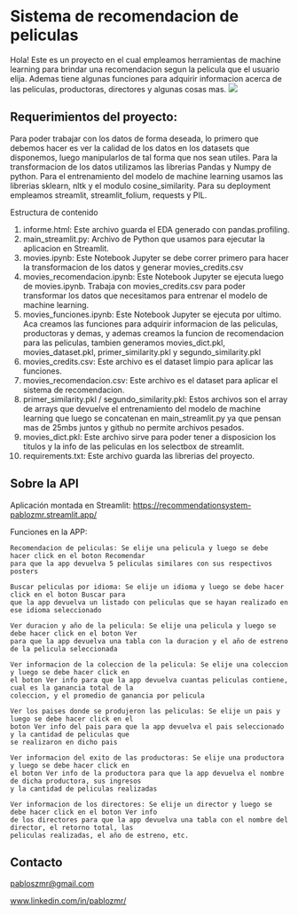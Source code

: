 # Sistema de recomendacion de peliculas
Hola! Este es un proyecto en el cual empleamos herramientas de machine learning para brindar una recomendacion segun la pelicula que el usuario elija. Ademas tiene algunas funciones para adquirir informacion acerca de las peliculas, productoras, directores y algunas cosas mas. 
<img src=https://github.com/pablozmr/recommendation_system/images/blob/main/movies_recomendacion.png>

## Requerimientos del proyecto:
Para poder trabajar con los datos de forma deseada, lo primero que debemos hacer es ver la calidad de los datos en los datasets que disponemos, luego manipularlos de tal forma que nos sean utiles. Para la transformacion de los datos utilizamos las librerias Pandas y Numpy de python.
Para el entrenamiento del modelo de machine learning usamos las librerias sklearn, nltk y el modulo cosine_similarity.
Para su deployment empleamos streamlit, streamlit_folium, requests y PIL.

Estructura de contenido

1. informe.html: Este archivo guarda el EDA generado con pandas.profiling.
2. main_streamlit.py: Archivo de Python que usamos para ejecutar la aplicacion en Streamlit.
3. movies.ipynb: Este Notebook Jupyter se debe correr primero para hacer la transformacion de los datos y generar movies_credits.csv
4. movies_recomendacion.ipynb: Este Notebook Jupyter se ejecuta luego de movies.ipynb. Trabaja con movies_credits.csv para poder transformar los datos que necesitamos para entrenar el modelo de machine learning.
5. movies_funciones.ipynb: Este Notebook Jupyter se ejecuta por ultimo. Aca creamos las funciones para adquirir informacion de las peliculas, productoras y demas, y ademas creamos la funcion de recomendacion para las peliculas, tambien generamos movies_dict.pkl, movies_dataset.pkl, primer_similarity.pkl y segundo_similarity.pkl
6. movies_credits.csv: Este archivo es el dataset limpio para aplicar las funciones.
7. movies_recomendacion.csv: Este archivo es el dataset para aplicar el sistema de recomendacion.
8. primer_similarity.pkl / segundo_similarity.pkl: Estos archivos son el array de arrays que devuelve el entrenamiento del modelo de machine learning que luego se concatenan en main_streamlit.py ya que pensan mas de 25mbs juntos y github no permite archivos pesados.
9. movies_dict.pkl: Este archivo sirve para poder tener a disposicion los titulos y la info de las peliculas en los selectbox de streamlit.
10. requirements.txt: Este archivo guarda las librerias del proyecto.


## Sobre la API

Aplicación montada en Streamlit: https://recommendationsystem-pablozmr.streamlit.app/ 

Funciones en la APP:

    Recomendacion de peliculas: Se elije una pelicula y luego se debe hacer click en el boton Recomendar 
    para que la app devuelva 5 peliculas similares con sus respectivos posters

    Buscar peliculas por idioma: Se elije un idioma y luego se debe hacer click en el boton Buscar para 
    que la app devuelva un listado con peliculas que se hayan realizado en ese idioma seleccionado

    Ver duracion y año de la pelicula: Se elije una pelicula y luego se debe hacer click en el boton Ver 
    para que la app devuelva una tabla con la duracion y el año de estreno de la pelicula seleccionada

    Ver informacion de la coleccion de la pelicula: Se elije una coleccion y luego se debe hacer click en 
    el boton Ver info para que la app devuelva cuantas peliculas contiene, cual es la ganancia total de la 
    coleccion, y el promedio de ganancia por pelicula
    
    Ver los paises donde se produjeron las peliculas: Se elije un pais y luego se debe hacer click en el 
    boton Ver info del pais para que la app devuelva el pais seleccionado y la cantidad de peliculas que 
    se realizaron en dicho pais
    
    Ver informacion del exito de las productoras: Se elije una productora y luego se debe hacer click en 
    el boton Ver info de la productora para que la app devuelva el nombre de dicha productora, sus ingresos 
    y la cantidad de peliculas realizadas
    
    Ver informacion de los directores: Se elije un director y luego se debe hacer click en el boton Ver info 
    de los directores para que la app devuelva una tabla con el nombre del director, el retorno total, las 
    peliculas realizadas, el año de estreno, etc.


## Contacto

pabloszmr@gmail.com

www.linkedin.com/in/pablozmr/


